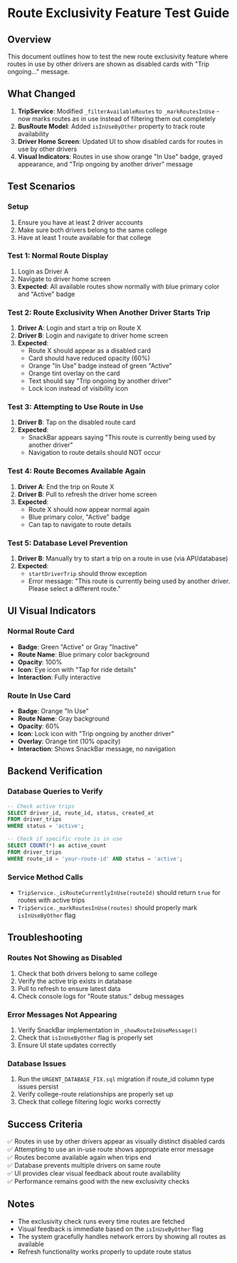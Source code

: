 # Route Exclusivity Feature Test Guide

## Overview
This document outlines how to test the new route exclusivity feature where routes in use by other drivers are shown as disabled cards with "Trip ongoing..." message.

## What Changed
1. **TripService**: Modified `_filterAvailableRoutes` to `_markRoutesInUse` - now marks routes as in use instead of filtering them out completely
2. **BusRoute Model**: Added `isInUseByOther` property to track route availability  
3. **Driver Home Screen**: Updated UI to show disabled cards for routes in use by other drivers
4. **Visual Indicators**: Routes in use show orange "In Use" badge, grayed appearance, and "Trip ongoing by another driver" message

## Test Scenarios

### Setup
1. Ensure you have at least 2 driver accounts
2. Make sure both drivers belong to the same college 
3. Have at least 1 route available for that college

### Test 1: Normal Route Display
1. Login as Driver A
2. Navigate to driver home screen
3. **Expected**: All available routes show normally with blue primary color and "Active" badge

### Test 2: Route Exclusivity When Another Driver Starts Trip
1. **Driver A**: Login and start a trip on Route X
2. **Driver B**: Login and navigate to driver home screen  
3. **Expected**: 
   - Route X should appear as a disabled card
   - Card should have reduced opacity (60%)
   - Orange "In Use" badge instead of green "Active" 
   - Orange tint overlay on the card
   - Text should say "Trip ongoing by another driver"
   - Lock icon instead of visibility icon

### Test 3: Attempting to Use Route in Use
1. **Driver B**: Tap on the disabled route card
2. **Expected**: 
   - SnackBar appears saying "This route is currently being used by another driver"
   - Navigation to route details should NOT occur

### Test 4: Route Becomes Available Again
1. **Driver A**: End the trip on Route X
2. **Driver B**: Pull to refresh the driver home screen
3. **Expected**: 
   - Route X should now appear normal again
   - Blue primary color, "Active" badge
   - Can tap to navigate to route details

### Test 5: Database Level Prevention  
1. **Driver B**: Manually try to start a trip on a route in use (via API/database)
2. **Expected**: 
   - `startDriverTrip` should throw exception
   - Error message: "This route is currently being used by another driver. Please select a different route."

## UI Visual Indicators

### Normal Route Card
- **Badge**: Green "Active" or Gray "Inactive"
- **Route Name**: Blue primary color background
- **Opacity**: 100%
- **Icon**: Eye icon with "Tap for ride details"
- **Interaction**: Fully interactive

### Route In Use Card  
- **Badge**: Orange "In Use"
- **Route Name**: Gray background  
- **Opacity**: 60%
- **Icon**: Lock icon with "Trip ongoing by another driver"
- **Overlay**: Orange tint (10% opacity)
- **Interaction**: Shows SnackBar message, no navigation

## Backend Verification

### Database Queries to Verify
```sql
-- Check active trips
SELECT driver_id, route_id, status, created_at 
FROM driver_trips 
WHERE status = 'active';

-- Check if specific route is in use
SELECT COUNT(*) as active_count
FROM driver_trips 
WHERE route_id = 'your-route-id' AND status = 'active';
```

### Service Method Calls
- `TripService._isRouteCurrentlyInUse(routeId)` should return `true` for routes with active trips
- `TripService._markRoutesInUse(routes)` should properly mark `isInUseByOther` flag

## Troubleshooting

### Routes Not Showing as Disabled
1. Check that both drivers belong to same college
2. Verify the active trip exists in database
3. Pull to refresh to ensure latest data
4. Check console logs for "Route status:" debug messages

### Error Messages Not Appearing  
1. Verify SnackBar implementation in `_showRouteInUseMessage()`
2. Check that `isInUseByOther` flag is properly set
3. Ensure UI state updates correctly

### Database Issues
1. Run the `URGENT_DATABASE_FIX.sql` migration if route_id column type issues persist
2. Verify college-route relationships are properly set up
3. Check that college filtering logic works correctly

## Success Criteria
✅ Routes in use by other drivers appear as visually distinct disabled cards  
✅ Attempting to use an in-use route shows appropriate error message  
✅ Routes become available again when trips end  
✅ Database prevents multiple drivers on same route  
✅ UI provides clear visual feedback about route availability  
✅ Performance remains good with the new exclusivity checks

## Notes
- The exclusivity check runs every time routes are fetched
- Visual feedback is immediate based on the `isInUseByOther` flag
- The system gracefully handles network errors by showing all routes as available
- Refresh functionality works properly to update route status
